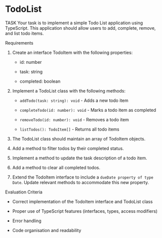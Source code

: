 # TodoList
TASK
Your task is to implement a simple Todo List application using TypeScript. This application should allow users to add, complete, remove, and list todo items.

Requirements


1. Create an interface TodoItem with the following properties:

   - id: number

   - task: string

   - completed: boolean

2. Implement a TodoList class with the following methods:

   - `addTodo(task: string): void` - Adds a new todo item

   - `completeTodo(id: number): void` - Marks a todo item as completed

   - `removeTodo(id: number): void` - Removes a todo item

   - `listTodos(): TodoItem[]` - Returns all todo items


3. The TodoList class should maintain an array of TodoItem objects.

4. Add a method to filter todos by their completed status.

5. Implement a method to update the task description of a todo item.

6. Add a method to clear all completed todos.

7. Extend the TodoItem interface to include a `dueDate property of type Date`. Update relevant methods to accommodate this new property.



 Evaluation Criteria

- Correct implementation of the TodoItem interface and TodoList class

- Proper use of TypeScript features (interfaces, types, access modifiers)

- Error handling

- Code organisation and readability
